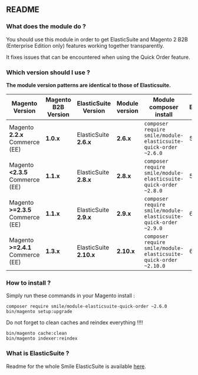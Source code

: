 ## README

### What does the module do ?

You should use this module in order to get ElasticSuite and Magento 2 B2B (Enterprise Edition only) features working together transparently.

It fixes issues that can be encountered when using the Quick Order feature.

### Which version should I use ?

**The module version patterns are identical to those of Elasticsuite.**

Magento Version                   | Magento B2B Version | ElasticSuite Version         | Module version | Module composer install                                              | Supported Elasticsearch Version | Actively maintained
----------------------------------|---------------------|------------------------------|----------------|----------------------------------------------------------------------|---------------------------------|---------------------
Magento **2.2.x** Commerce (EE)   | **1.0.x**           | ElasticSuite **2.6.x**       | **2.6.x**      | ```composer require smile/module-elasticsuite-quick-order ~2.6.0```  | 5.x & 6.x                       | No
Magento **<2.3.5** Commerce (EE)  | **1.1.x**           | ElasticSuite **2.8.x**       | **2.8.x**      | ```composer require smile/module-elasticsuite-quick-order ~2.8.0```  | 5.x & 6.x                       | No
Magento **>=2.3.5** Commerce (EE) | **1.1.x**           | ElasticSuite **2.9.x**       | **2.9.x**      | ```composer require smile/module-elasticsuite-quick-order ~2.9.0```  | 6.x & 7.x                       | **Yes**
Magento **>=2.4.1** Commerce (EE) | **1.3.x**           | ElasticSuite **2.10.x**      | **2.10.x**     | ```composer require smile/module-elasticsuite-quick-order ~2.10.0``` | 6.x & 7.x                       | **Yes**

### How to install ?

Simply run these commands in your Magento install :

```
composer require smile/module-elasticsuite-quick-order ~2.6.0
bin/magento setup:upgrade
```

Do not forget to clean caches and reindex everything !!!!

```
bin/magento cache:clean
bin/magento indexer:reindex
```

### What is ElasticSuite ?

Readme for the whole Smile ElasticSuite is available [here](https://github.com/Smile-SA/elasticsuite).

